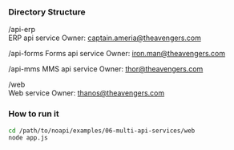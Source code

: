 
### Directory Structure

/api-erp    
    ERP api service
    Owner: captain.ameria@theavengers.com

/api-forms
    Forms api service
    Owner: iron.man@theavengers.com

/api-mms
    MMS api service
    Owner: thor@theavengers.com

/web    
    Web service
    Owner: thanos@theavengers.com


### How to run it

```sh
cd /path/to/noapi/examples/06-multi-api-services/web
node app.js
```
